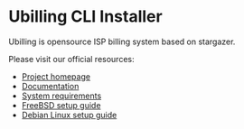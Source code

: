 Ubilling CLI Installer
========

Ubilling is opensource ISP billing system based on stargazer.

Please visit our official resources:

  * [Project homepage](https://ubilling.net.ua)
  * [Documentation](https://wiki.ubilling.net.ua)
  * [System requirements](https://wiki.ubilling.net.ua/doku.php?id=requirements)
  * [FreeBSD setup guide](https://wiki.ubilling.net.ua/doku.php?id=setupubinstaller)
  * [Debian Linux setup guide](https://wiki.ubilling.net.ua/doku.php?id=setupdebianstaller)


